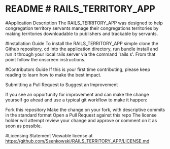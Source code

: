 # README  # RAILS_TERRITORY_APP

#Application Description
The RAILS_TERRITORY_APP was designed to help congregation territory servants manage their congregations territories by making territories downloadable to publishers and trackable by servants.

#Installation Guide
To install the RAILS_TERRITORY_APP simple clone the Github repository, cd into the application directory, run bundle install and run it through your local rails server via the command 'rails s'.  From that point follow the onscreen instructions.

#Contributors Guide
If this is your first time contributing, please keep reading to learn how to make the best impact.

Submitting a Pull Request to Suggest an Improvement

If you see an opportunity for improvement and can make the change yourself go ahead and use a typical git workflow to make it happen:

Fork this repository
Make the change on your fork, with descriptive commits in the standard format
Open a Pull Request against this repo
The license holder will attempt review your change and approve or comment on it as soon as possible.

#Licensing Statement
Viewable license at https://github.com/Ssenkowski/RAILS_TERRITORY_APP/LICENSE.md
